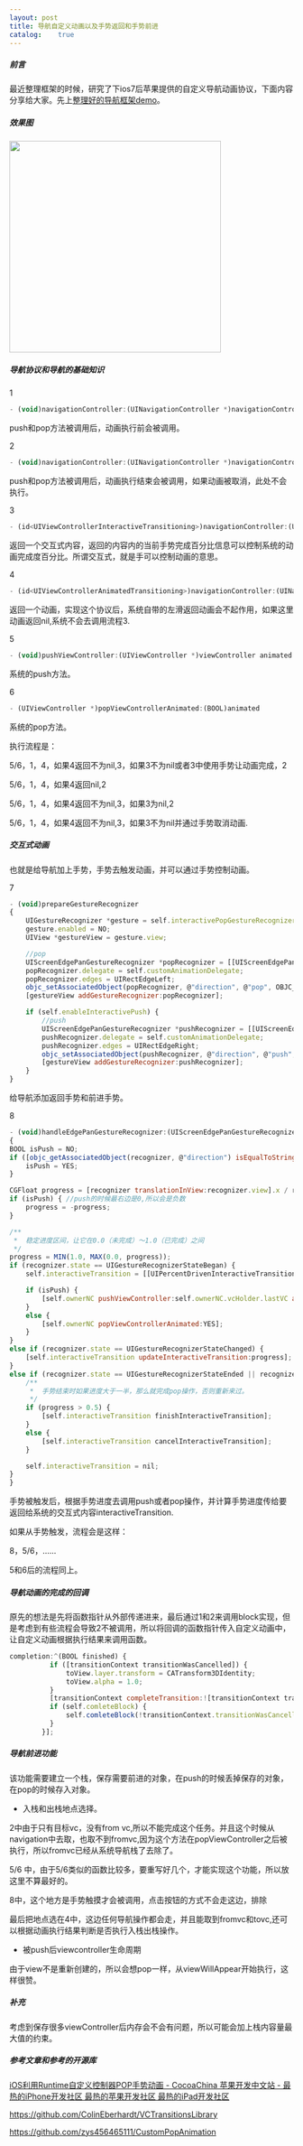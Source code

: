 ```yaml
---
layout: post
title: 导航自定义动画以及手势返回和手势前进
catalog:    true
---
```


##### 前言

最近整理框架的时候，研究了下ios7后苹果提供的自定义导航动画协议，下面内容分享给大家。先上[整理好的导航框架demo](https://github.com/pingyourid/ShuttleNavigationController)。

##### 效果图

<img src="/img/in-post/post-nav-animation.gif" alt="" title="" width="375" />

##### 导航协议和导航的基础知识 

1

```javascript
- (void)navigationController:(UINavigationController *)navigationController willShowViewController:(UIViewController *)viewController animated:(BOOL)animated;
```

push和pop方法被调用后，动画执行前会被调用。

2

```javascript
- (void)navigationController:(UINavigationController *)navigationController didShowViewController:(UIViewController *)viewController animated:(BOOL)animated;
```

push和pop方法被调用后，动画执行结束会被调用，如果动画被取消，此处不会执行。

3

```javascript
- (id<UIViewControllerInteractiveTransitioning>)navigationController:(UINavigationController *)navigationController interactionControllerForAnimationController:(id<UIViewControllerAnimatedTransitioning>)animationController
```

返回一个交互式内容，返回的内容内的当前手势完成百分比信息可以控制系统的动画完成度百分比。所谓交互式，就是手可以控制动画的意思。

4

```javascript
- (id<UIViewControllerAnimatedTransitioning>)navigationController:(UINavigationController *)navigationController animationControllerForOperation:(UINavigationControllerOperation)operation fromViewController:(UIViewController *)fromVC toViewController:(UIViewController *)toVC
```

返回一个动画，实现这个协议后，系统自带的左滑返回动画会不起作用，如果这里动画返回nil,系统不会去调用流程3.

5

```javascript
- (void)pushViewController:(UIViewController *)viewController animated:(BOOL)animated
```

系统的push方法。

6

```javascript
- (UIViewController *)popViewControllerAnimated:(BOOL)animated
```

系统的pop方法。

执行流程是：

5/6，1，4，如果4返回不为nil,3，如果3不为nil或者3中使用手势让动画完成，2

5/6，1，4，如果4返回nil,2

5/6，1，4，如果4返回不为nil,3，如果3为nil,2

5/6，1，4，如果4返回不为nil,3，如果3不为nil并通过手势取消动画.


##### 交互式动画

也就是给导航加上手势，手势去触发动画，并可以通过手势控制动画。

7

```javascript
- (void)prepareGestureRecognizer
{
    UIGestureRecognizer *gesture = self.interactivePopGestureRecognizer;
    gesture.enabled = NO;
    UIView *gestureView = gesture.view;

    //pop
    UIScreenEdgePanGestureRecognizer *popRecognizer = [[UIScreenEdgePanGestureRecognizer alloc] initWithTarget:self.customAnimationDelegate action:NSSelectorFromString(@"handleEdgePanGestureRecognizer:")];
    popRecognizer.delegate = self.customAnimationDelegate;
    popRecognizer.edges = UIRectEdgeLeft;
    objc_setAssociatedObject(popRecognizer, @"direction", @"pop", OBJC_ASSOCIATION_COPY);
    [gestureView addGestureRecognizer:popRecognizer];

    if (self.enableInteractivePush) {
        //push
        UIScreenEdgePanGestureRecognizer *pushRecognizer = [[UIScreenEdgePanGestureRecognizer alloc] initWithTarget:self.customAnimationDelegate action:NSSelectorFromString(@"handleEdgePanGestureRecognizer:")];
        pushRecognizer.delegate = self.customAnimationDelegate;
        pushRecognizer.edges = UIRectEdgeRight;
        objc_setAssociatedObject(pushRecognizer, @"direction", @"push", OBJC_ASSOCIATION_COPY);
        [gestureView addGestureRecognizer:pushRecognizer];
    }
}
```

给导航添加返回手势和前进手势。

8

```javascript
- (void)handleEdgePanGestureRecognizer:(UIScreenEdgePanGestureRecognizer *)recognizer
{
BOOL isPush = NO;
if ([objc_getAssociatedObject(recognizer, @"direction") isEqualToString:@"push"]) {
    isPush = YES;
}

CGFloat progress = [recognizer translationInView:recognizer.view].x / recognizer.view.bounds.size.width;
if (isPush) { //push的时候最右边是0,所以会是负数
    progress = -progress;
}

/**
 *  稳定进度区间，让它在0.0（未完成）～1.0（已完成）之间
 */
progress = MIN(1.0, MAX(0.0, progress));
if (recognizer.state == UIGestureRecognizerStateBegan) {
    self.interactiveTransition = [[UIPercentDrivenInteractiveTransition alloc] init];

    if (isPush) {
        [self.ownerNC pushViewController:self.ownerNC.vcHolder.lastVC animated:YES];
    }
    else {
        [self.ownerNC popViewControllerAnimated:YES];
    }
}
else if (recognizer.state == UIGestureRecognizerStateChanged) {
    [self.interactiveTransition updateInteractiveTransition:progress];
}
else if (recognizer.state == UIGestureRecognizerStateEnded || recognizer.state == UIGestureRecognizerStateCancelled) {
    /**
     *  手势结束时如果进度大于一半，那么就完成pop操作，否则重新来过。
     */
    if (progress > 0.5) {
        [self.interactiveTransition finishInteractiveTransition];
    }
    else {
        [self.interactiveTransition cancelInteractiveTransition];
    }

    self.interactiveTransition = nil;
}
}
```

手势被触发后，根据手势进度去调用push或者pop操作，并计算手势进度传给要返回给系统的交互式内容interactiveTransition.

如果从手势触发，流程会是这样：

8，5/6，......

5和6后的流程同上。

##### 导航动画的完成的回调

原先的想法是先将函数指针从外部传递进来，最后通过1和2来调用block实现，但是考虑到有些流程会导致2不被调用，所以将回调的函数指针传入自定义动画中，让自定义动画根据执行结果来调用函数。

```javascript
completion:^(BOOL finished) {
          if ([transitionContext transitionWasCancelled]) {
              toView.layer.transform = CATransform3DIdentity;
              toView.alpha = 1.0;
          }
          [transitionContext completeTransition:![transitionContext transitionWasCancelled]];
          if (self.comleteBlock) {
              self.comleteBlock(!transitionContext.transitionWasCancelled);
          }
        }];
```

##### 导航前进功能

该功能需要建立一个栈，保存需要前进的对象，在push的时候丢掉保存的对象，在pop的时候存入对象。

- 入栈和出栈地点选择。

2中由于只有目标vc，没有from vc,所以不能完成这个任务。并且这个时候从navigation中去取，也取不到fromvc,因为这个方法在popViewController之后被执行，所以fromvc已经从系统导航栈了去除了。

5/6 中，由于5/6类似的函数比较多，要重写好几个，才能实现这个功能，所以放这里不算最好的。

8中，这个地方是手势触摸才会被调用，点击按钮的方式不会走这边，排除

最后把地点选在4中，这边任何导航操作都会走，并且能取到fromvc和tovc,还可以根据动画执行结果判断是否执行入栈出栈操作。

- 被push后viewcontroller生命周期

由于view不是重新创建的，所以会想pop一样，从viewWillAppear开始执行，这样很赞。

##### 补充

考虑到保存很多viewController后内存会不会有问题，所以可能会加上栈内容量最大值的约束。

##### 参考文章和参考的开源库

[iOS利用Runtime自定义控制器POP手势动画 - CocoaChina 苹果开发中文站 - 最热的iPhone开发社区 最热的苹果开发社区 最热的iPad开发社区](http://www.cocoachina.com/ios/20150401/11459.html)

https://github.com/ColinEberhardt/VCTransitionsLibrary

https://github.com/zys456465111/CustomPopAnimation